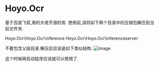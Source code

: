 # Hoyo.Ocr

基于百度飞浆,用的大佬开源的库.
使用前,请将如下两个目录中的压缩包解压到当前文件夹.

Hoyo.Ocr\Hoyo.Ocr\inference
Hoyo.Ocr\Hoyo.Ocr\inferenceserver

不要包含父级目录.解压后应该是如下类似结构.
![image](https://user-images.githubusercontent.com/13188169/171204545-8c15ce3f-f729-4c09-acd6-95027dc08d70.png)

这个时候再启动程序应该就可以使用了.
